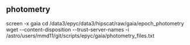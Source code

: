 ## photometry

screen -x gaia
cd /data3/epyc/data3/hipscat/raw/gaia/epoch_photometry
wget --content-disposition --trust-server-names -i /astro/users/mmd11/git/scripts/epyc/gaia/photometry_files.txt